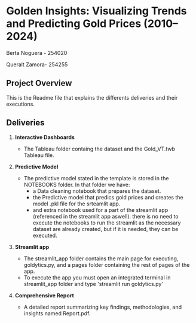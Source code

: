 # Golden Insights: Visualizing Trends and Predicting Gold Prices (2010–2024)

Berta Noguera - 254020

Queralt Zamora- 254255

## Project Overview
This is the Readme file that explains the differents deliveries and their executions.

## Deliveries
1. **Interactive Dashboards**  
   - The Tableau folder containg the dataset and the Gold_VT.twb Tableau file. 

2. **Predictive Model**  
   - The predictive model stated in the template is stored in the NOTEBOOKS folder. In that folder we have:
        - a Data cleaning notebook that prepares the dataset. 
        - the Predictive model that predics gold prices and creates the model .pkl file for the srteamlit app.
        - and extra notebook used for a part of the streamlit app (referenced in the streamlit app aswell).
    there is no need to execute the notebooks to run the streamlit as the necessary dataset are already created, but if it is needed, they can be executed.

3. **Streamlit app**
   - The streamlit_app folder contains the main page for executing, goldytics.py, and a pages folder containing the rest of pages of the app.
   - To execute the app you must open an integrated terminal in streamlit_app folder and type 'streamlit run goldytics.py'

4. **Comprehensive Report**  
   - A detailed report summarizing key findings, methodologies, and insights named Report.pdf.

